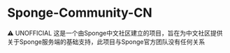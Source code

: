 # Sponge-Community-CN
⚠ UNOFFICIAL
这是一个由Sponge中文社区建立的项目，旨在为中文社区提供关于Sponge服务端的基础支持，此项目与Sponge官方团队没有任何关系
